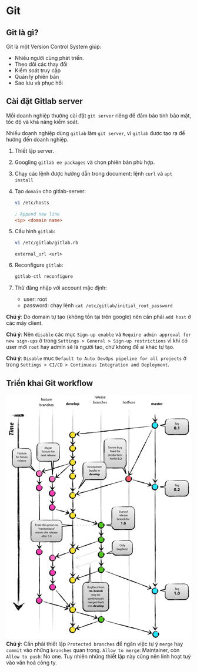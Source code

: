 # Git

## Git là gì?

Git là một Version Control System giúp:

- Nhiều người cùng phát triển.
- Theo dõi các thay đổi
- Kiểm soát truy cập
- Quản lý phiên bản
- Sao lưu và phục hồi

## Cài đặt Gitlab server

Mỗi doanh nghiệp thường cài đặt `git server` riêng để đảm bảo tính bảo mật, tốc độ và khả năng kiểm soát.

Nhiều doanh nghiệp dùng `gitlab` làm `git server`, vì `gitlab` được tạo ra để hướng đến doanh nghiệp.

1. Thiết lập server.
2. Googling `gitlab ee packages` và chọn phiên bản phù hợp.
3. Chạy các lệnh được hướng dẫn trong document: lệnh `curl` và `apt install`
4. Tạo `domain` cho gitlab-server:

    ```bash
    vi /etc/hosts
    ```

    ```ini
    ; Append new line
    <ip> <domain name>
    ```

5. Cấu hình `gitlab`:

    ```bash
    vi /etc/gitlab/gitlab.rb
    ```

    ```gitlab
    external_url <url>
    ```

6. Reconfigure `gitlab`:

    ```bash
    gitlab-ctl reconfigure
    ```

7. Thử đăng nhập với account mặc định:
    - user: root
    - password: chạy lệnh `cat /etc/gitlab/initial_root_password`

**Chú ý**: Do domain tự tạo (không tồn tại trên google) nên cần phải `add host` ở các máy client.

**Chú ý**: Nên `disable` các mục `Sign-up enable` và `Require admin approval for new sign-ups` ở
trong `Settings > General > Sign-up restrictions`  vì khi có user mới `root` hay admin sẽ là người
tạo, chứ không để ai khác tự tạo.

**Chú ý**: `Disable` mục `Default to Auto DevOps pipeline for all projects` ở trong
`Settings > CI/CD > Continuous Integration and Deployment`.

## Triển khai Git workflow

![git workflow](./assets/02-git-workflow.png)
**Chú ý**: Cần phải thiết lập `Protected branches` để ngăn việc tự ý `merge` hay `commit` vào những
`branches` quan trọng. `Allow to merge`: Maintainer, còn `Allow to push`: No one. Tuy nhiên những
thiết lập này cũng nên linh hoạt tuỳ vào văn hoá công ty.
